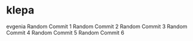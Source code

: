 # klepa
evgenia
Random Commit 1
Random Commit 2
Random Commit 3
Random Commit 4
Random Commit 5
Random Commit 6
